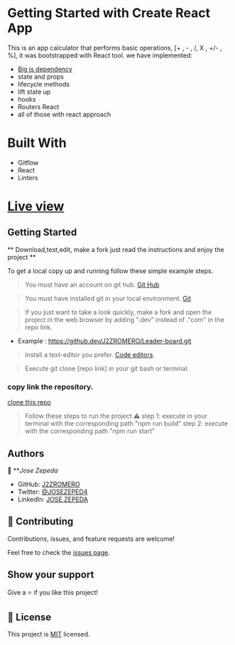 # Getting Started with Create React App

This is an app calculator that performs basic operations, [+ , - , /,  X , +/- , %], it was bootstrapped with React tool.
we have implemented:
- [Big js dependency](https://www.npmjs.com/package/big-js)
- state and props
- lifecycle methods
- lift state up
- hooks
- Routers React
- all of those with react approach

# Built With
- Gitflow
- React
- Linters

# [Live view](https://deploy-preview-6--sage-gaufre-cb8c5e.netlify.app/)

## Getting Started

** Download,test,edit, make a fork  just read the instructions and enjoy the project **

To get a local copy up and running follow these simple example steps.

> You must have an account on git hub. [Git Hub](https://github.com/)

> You must have installed git in your local environment. [Git](https://git-scm.com/download/win)

> If you just want to take a look quickly, make a fork and open the project in the web browser by adding ".dev" instead of ."com" in the repo link.
- Example : https://github.dev/J2ZROMERO/Leader-board.git

> Install a text-editor you prefer. [Code editors](https://desarrolloweb.com/colecciones/editores-codigo).

> Execute git clone [repo link] in your git bash or terminal.

### copy link the repository.

[clone this repo](https://github.com/J2ZROMERO/Leader-board.git)

> Follow these steps to run the project ⚠️
> step 1: execute in your terminal with the corresponding path "npm run build"
> step 2: execute with the corresponding path "npm run start"

## Authors

👤 ***Jose Zepeda*

- GitHub: [J2ZROMERO](https://github.com/J2ZROMERO)
- Twitter: [@JOSEZEPED4](https://twitter.com/JOSEZEPED4)
- LinkedIn: [JOSE ZEPEDA](https://www.linkedin.com/in/jose-zepeda-733ab91ab/)

## 🤝 Contributing

Contributions, issues, and feature requests are welcome!

Feel free to check the [issues page](../../issues/).

## Show your support

Give a ⭐️ if you like this project!



## 📝 License

This project is [MIT](./LICENSE) licensed.

